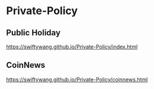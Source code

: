 # Private-Policy

## Public Holiday
https://swiftywang.github.io/Private-Policy/index.html

## CoinNews
https://swiftywang.github.io/Private-Policy/coinnews.html  
